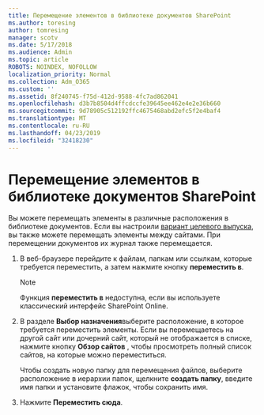```yaml
---
title: Перемещение элементов в библиотеке документов SharePoint
ms.author: toresing
author: tomresing
manager: scotv
ms.date: 5/17/2018
ms.audience: Admin
ms.topic: article
ROBOTS: NOINDEX, NOFOLLOW
localization_priority: Normal
ms.collection: Adm_O365
ms.custom: ''
ms.assetid: 8f240745-f75d-412d-9588-4fc7ad862041
ms.openlocfilehash: d3b7b8504d4ffcdccfe39645ee462e4e2e36b660
ms.sourcegitcommit: 9d78905c512192ffc4675468abd2efc5f2e4baf4
ms.translationtype: MT
ms.contentlocale: ru-RU
ms.lasthandoff: 04/23/2019
ms.locfileid: "32418230"
---
```

# <a name="move-items-in-a-sharepoint-document-library"></a>Перемещение элементов в библиотеке документов SharePoint

Вы можете перемещать элементы в различные расположения в библиотеке документов. Если вы настроили [вариант целевого выпуска](https://go.microsoft.com/fwlink/?linkid=622980), вы также можете перемещать элементы между сайтами. При перемещении документов их журнал также перемещается.
  
1. В веб-браузере перейдите к файлам, папкам или ссылкам, которые требуется переместить, а затем нажмите кнопку **переместить в**.
    
    > [!NOTE]
    > Функция **переместить в** недоступна, если вы используете классический интерфейс SharePoint Online. 
  
2. В разделе **Выбор назначения**выберите расположение, в которое требуется переместить элементы. Если вы перемещаетесь на другой сайт или дочерний сайт, который не отображается в списке, нажмите кнопку **Обзор сайтов** , чтобы просмотреть полный список сайтов, на которые можно переместиться. 
    
    Чтобы создать новую папку для перемещения файлов, выберите расположение в иерархии папок, щелкните **создать папку**, введите имя папки и установите флажок, чтобы сохранить имя.
    
3. Нажмите **Переместить сюда**.
    

